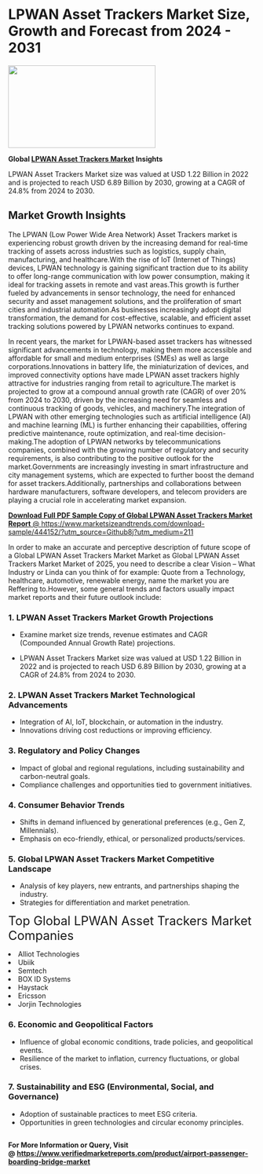 <H1>LPWAN Asset Trackers Market Size, Growth and Forecast from 2024 - 2031</H1><img class="aligncenter size-medium wp-image-584254" src="https://thirdeyenews.in/wp-content/uploads/2024/09/Global-Market-Research-300x168.jpeg" alt="" width="300" height="168" /><p><strong>Global&nbsp;<a href="https://www.marketsizeandtrends.com/download-sample/444152/?utm_source=Github8j?utm_medium=211">LPWAN Asset Trackers Market</a> Insights</strong></p><p>LPWAN Asset Trackers Market size was valued at USD 1.22 Billion in 2022 and is projected to reach USD 6.89 Billion by 2030, growing at a CAGR of 24.8% from 2024 to 2030.</p><p><h2>Market Growth Insights</h2> <p>The LPWAN (Low Power Wide Area Network) Asset Trackers market is experiencing robust growth driven by the increasing demand for real-time tracking of assets across industries such as logistics, supply chain, manufacturing, and healthcare.With the rise of IoT (Internet of Things) devices, LPWAN technology is gaining significant traction due to its ability to offer long-range communication with low power consumption, making it ideal for tracking assets in remote and vast areas.This growth is further fueled by advancements in sensor technology, the need for enhanced security and asset management solutions, and the proliferation of smart cities and industrial automation.As businesses increasingly adopt digital transformation, the demand for cost-effective, scalable, and efficient asset tracking solutions powered by LPWAN networks continues to expand.<a href="#"></a></p> <p>In recent years, the market for LPWAN-based asset trackers has witnessed significant advancements in technology, making them more accessible and affordable for small and medium enterprises (SMEs) as well as large corporations.Innovations in battery life, the miniaturization of devices, and improved connectivity options have made LPWAN asset trackers highly attractive for industries ranging from retail to agriculture.The market is projected to grow at a compound annual growth rate (CAGR) of over 20% from 2024 to 2030, driven by the increasing need for seamless and continuous tracking of goods, vehicles, and machinery.The integration of LPWAN with other emerging technologies such as artificial intelligence (AI) and machine learning (ML) is further enhancing their capabilities, offering predictive maintenance, route optimization, and real-time decision-making.The adoption of LPWAN networks by telecommunications companies, combined with the growing number of regulatory and security requirements, is also contributing to the positive outlook for the market.Governments are increasingly investing in smart infrastructure and city management systems, which are expected to further boost the demand for asset trackers.Additionally, partnerships and collaborations between hardware manufacturers, software developers, and telecom providers are playing a crucial role in accelerating market expansion.<a href="#"></p><p><span class=""><strong>Download Full PDF Sample Copy of Global LPWAN Asset Trackers Market Report</strong> @ <a href="https://www.marketsizeandtrends.com/download-sample/444152/?utm_source=Github8j?utm_medium=211" target="_blank">https://www.marketsizeandtrends.com/download-sample/444152/?utm_source=Github8j?utm_medium=211</a></span></p><p>In order to make an accurate and perceptive description of future scope of a Global&nbsp;LPWAN Asset Trackers Market Market as Global&nbsp;LPWAN Asset Trackers Market Market of 2025, you need to describe a clear Vision &ndash; What Industry or Linda can you think of for example: Quote from a Technology, healthcare, automotive, renewable energy, name the market you are Reffering to.However, some general trends and factors usually impact market reports and their future outlook include:</p><h3>1.&nbsp;<strong>LPWAN Asset Trackers Market Growth Projections</strong></h3><ul><li>Examine market size trends, revenue estimates and CAGR (Compounded Annual Growth Rate) projections.</li><li><p>LPWAN Asset Trackers Market size was valued at USD 1.22 Billion in 2022 and is projected to reach USD 6.89 Billion by 2030, growing at a CAGR of 24.8% from 2024 to 2030.</p></li></ul><h3>2.&nbsp;<strong>LPWAN Asset Trackers Market Technological Advancements</strong></h3><ul><li>Integration of AI, IoT, blockchain, or automation in the industry.</li><li>Innovations driving cost reductions or improving efficiency.</li></ul><h3>3.&nbsp;<strong>Regulatory and Policy Changes</strong></h3><ul><li>Impact of global and regional regulations, including sustainability and carbon-neutral goals.</li><li>Compliance challenges and opportunities tied to government initiatives.</li></ul><h3>4.&nbsp;<strong>Consumer Behavior Trends</strong></h3><ul><li>Shifts in demand influenced by generational preferences (e.g., Gen Z, Millennials).</li><li>Emphasis on eco-friendly, ethical, or personalized products/services.</li></ul><h3>5.&nbsp;<strong>Global LPWAN Asset Trackers Market Competitive Landscape</strong></h3><ul><li>Analysis of key players, new entrants, and partnerships shaping the industry.</li><li>Strategies for differentiation and market penetration.</li></ul><p data-pm-slice="1 1 []"><span style="color: inherit; font-family: inherit; font-size: 25px;">Top Global LPWAN Asset Trackers Market Companies</span></p><div class="" data-test-id=""><p><li>Alliot Technologies</li><li> Ubiik</li><li> Semtech</li><li> BOX ID Systems</li><li> Haystack</li><li> Ericsson</li><li> Jorjin Technologies</li></p></div><h3>6.&nbsp;<strong>Economic and Geopolitical Factors</strong></h3><ul><li>Influence of global economic conditions, trade policies, and geopolitical events.</li><li>Resilience of the market to inflation, currency fluctuations, or global crises.</li></ul><h3>7.&nbsp;<strong>Sustainability and ESG (Environmental, Social, and Governance)</strong></h3><ul><li>Adoption of sustainable practices to meet ESG criteria.</li><li>Opportunities in green technologies and circular economy principles.</li></ul><h2><strong style="font-size: 14px;">For More Information or Query, Visit @&nbsp;</strong><a style="background-color: #ffffff; font-size: 14px;" href="https://www.marketsizeandtrends.com/report/lpwan-asset-trackers-market/" target="_blank">https://www.verifiedmarketreports.com/product/airport-passenger-boarding-bridge-market</a></h2>